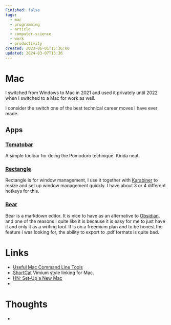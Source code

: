 ```yaml
---
Finished: false
tags:
  - mac
  - programming
  - article
  - computer-science
  - work
  - productivity
created: 2023-06-01T15:36:00
updated: 2024-03-07T13:36
---
```


# Mac
I switched from Windows to Mac in 2021 and used it privately until 2022 when I switched to a Mac for work as well. 

I consider the switch one of the best technical career moves I have ever made. 




## Apps

### [Tomatobar](https://github.com/ivoronin/TomatoBar)

A simple toolbar for doing the Pomodoro technique. Kinda neat. 

### [Rectangle](https://rectangleapp.com/)
Rectangle is for window management, I use it together with [Karabiner](Karabiner.md) to resize and set up window management quickly. I have about 3 or 4 different hotkeys for this. 

### [Bear](https://bear.app/)
Bear is a markdown editor. 
It is nice to have as an alternative to [Obsidian](Obsidian.md), and one of the reasons I quite like it is because it is easy for me to just have it and only it as a writing tool. It is on a freemium plan and to be honest the feature i was looking for, the ability to export to .pdf formats is quite bad. 

# Links
- [Useful Mac Command Line Tools](https://saurabhs.org/advanced-macos-commands)
- [ShortCat](https://shortcat.app/download) Vimium style linking for Mac.
- [HN: Set-Up a New Mac](https://news.ycombinator.com/item?id=39163708)
- 

# Thoughts 
- 


 